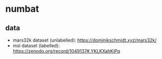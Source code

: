 # numbat


## data

* mars32k dataset (unlabelled): https://dominikschmidt.xyz/mars32k/
* msl dataset (labelled): https://zenodo.org/record/1049137#.YKLKXahKiPq